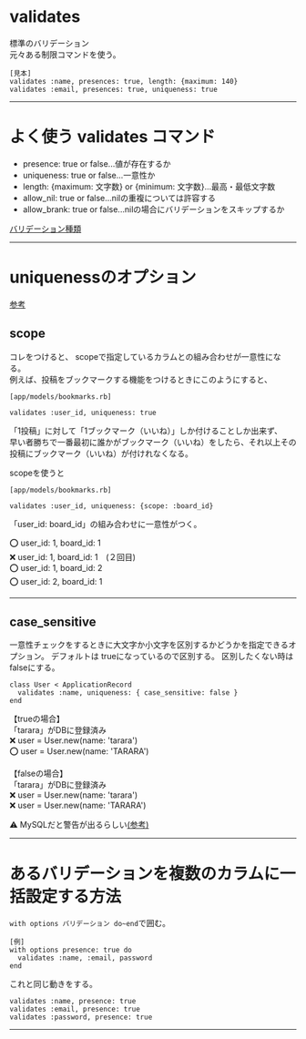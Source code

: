 # validates
標準のバリデーション    
元々ある制限コマンドを使う。
~~~
[見本]
validates :name, presences: true, length: {maximum: 140}
validates :email, presences: true, uniqueness: true
~~~
***

# よく使う validates コマンド
- presence: true or false...値が存在するか    
- uniqueness: true or false...一意性か    
- length: {maximum: 文字数} or {minimum: 文字数}...最高・最低文字数
- allow_nil: true or false...nilの重複については許容する
- allow_brank: true or false...nilの場合にバリデーションをスキップするか
    
[バリデーション種類](https://railsguides.jp/active_record_validations.html#numericality)
***

# uniquenessのオプション
[参考](https://pikawaka.com/rails/validation)
  
## scope
コレをつけると、 scopeで指定しているカラムとの組み合わせが一意性になる。  
例えば、投稿をブックマークする機能をつけるときにこのようにすると、    
~~~
[app/models/bookmarks.rb]

validates :user_id, uniqueness: true
~~~
「1投稿」に対して「1ブックマーク（いいね）」しか付けることしか出来ず、    
早い者勝ちで一番最初に誰かがブックマーク（いいね）をしたら、それ以上その投稿にブックマーク（いいね）が付けれなくなる。  
  
scopeを使うと
~~~
[app/models/bookmarks.rb]

validates :user_id, uniqueness: {scope: :board_id}
~~~
「user_id: board_id」の組み合わせに一意性がつく。  
  
⭕️ user_id: 1, board_id: 1    
❌ user_id: 1, board_id: 1　(２回目)  
⭕️ user_id: 1, board_id: 2    
⭕️ user_id: 2, board_id: 1    
***

## case_sensitive
一意性チェックをするときに大文字か小文字を区別するかどうかを指定できるオプション。
デフォルトは trueになっているので区別する。
区別したくない時は falseにする。
~~~
class User < ApplicationRecord
  validates :name, uniqueness: { case_sensitive: false }
end
~~~
【trueの場合】    
「tarara」がDBに登録済み    
❌ user = User.new(name: 'tarara')    
⭕️ user = User.new(name: 'TARARA')    
        
【falseの場合】    
「tarara」がDBに登録済み    
❌ user = User.new(name: 'tarara')    
❌ user = User.new(name: 'TARARA')    
    
⚠️ MySQLだと警告が出るらしい[(参考)](https://qiita.com/jnchito/items/e23b1facc72bd86234b6)
***

# あるバリデーションを複数のカラムに一括設定する方法
`with options バリデーション do~end`で囲む。
~~~
[例]
with options presence: true do
  validates :name, :email, password
end
~~~

これと同じ動きをする。
~~~
validates :name, presence: true
validates :email, presence: true
validates :password, presence: true
~~~
***
